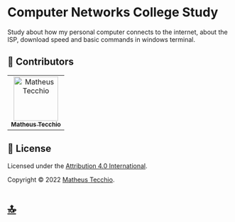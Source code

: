 # Computer Networks College Study

Study about how my personal computer connects to the internet, about the ISP, download speed and basic commands in windows terminal.

## 🪪 Contributors
<table>
  <tr>
    <td align="center">
      <a href="#">
        <img src="https://avatars.githubusercontent.com/u/52295230?v=4" width="100px;" alt="Matheus Tecchio"/><br>
        <sub>
          <b>Matheus Tecchio</b>
        </sub>
      </a>
    </td>
 <table>
      
## 📝 License

Licensed under the [Attribution 4.0 International](./LICENSE).

Copyright © 2022 [Matheus Tecchio](https://github.com/matheustecchio).

# [🔝](#Project-Name)<br>
